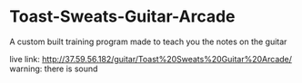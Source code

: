 # Toast-Sweats-Guitar-Arcade
 A custom built training program made to teach you the notes on the guitar

live link: http://37.59.56.182/guitar/Toast%20Sweats%20Guitar%20Arcade/
warning: there is sound
